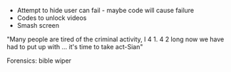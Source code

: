 * Attempt to hide user can fail - maybe code will cause failure
* Codes to unlock videos
* Smash screen

"Many people are tired of the criminal activity, I 4 1. 4 2 long now we have had to put up with ... it's time to take act-Sian"

Forensics: bible wiper
